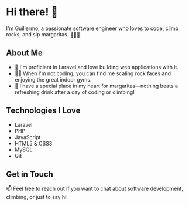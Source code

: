 # Hi there! 👋

I'm Guillermo, a passionate software engineer who loves to code, climb rocks, and sip margaritas. 🧗‍♂️🍹

## About Me

- 🚀 I'm proficient in Laravel and love building web applications with it.
- 🧗‍♂️ When I'm not coding, you can find me scaling rock faces and enjoying the great indoor gyms.
- 🍹 I have a special place in my heart for margaritas—nothing beats a refreshing drink after a day of coding or climbing!

## Technologies I Love

- Laravel
- PHP
- JavaScript
- HTML5 & CSS3
- MySQL
- Git

## Get in Touch

📫 Feel free to reach out if you want to chat about software development, climbing, or just to say hi!


<!---
glopez-mcr/glopez-mcr is a ✨ special ✨ repository because its `README.md` (this file) appears on your GitHub profile.
You can click the Preview link to take a look at your changes.
--->
